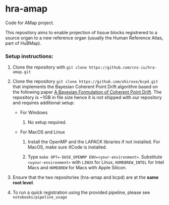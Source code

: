 # hra-amap

Code for AMap project. 

This repository aims to enable projection of tissue blocks registrered to a source organ to a new reference organ (usually the Human Reference Atlas, part of HuBMap). 

### Setup instructions:

1. Clone the repository with ```git clone https://github.com/cns-iu/hra-amap.git```

2. Clone the repository ```git clone https://github.com/ohirose/bcpd.git``` that implements the Bayesian Coherent Point Drift algorithm based on the following paper [A Bayesian Formulation of Coherent Point Drift](https://ieeexplore.ieee.org/stamp/stamp.jsp?tp=&arnumber=8985307). The repository is ~1GB in file size hence it is not shipped with our repository and requires additional setup: 

    * For Windows

       1. No setup required.  

    * For MacOS and Linux

        1. Install the OpenMP and the LAPACK libraries if not installed. For MacOS, make sure XCode is installed. 

        2. Type ```make OPT=-DUSE_OPENMP ENV=<your-environment>```. Substitute ```<uyour-environment>``` with ```LINUX``` for Linux, ```HOMEBREW_INTEL``` for Intel Macs and ```HOMEBREW``` for Macs with Apple Silicon.

3. Ensure that the two repositories (hra-amap and bcpd) are at the **same root level**. 

4. To run a quick registration using the provided pipeline, please see ```notebooks/pipeline_usage```
